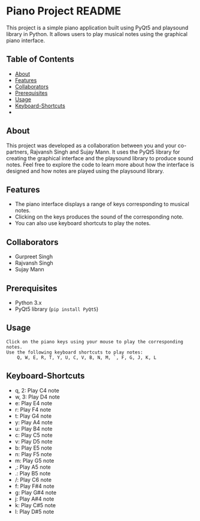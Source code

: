 # Piano Project README

This project is a simple piano application built using PyQt5 and playsound library in Python. It allows users to play musical notes using the graphical piano interface.

## Table of Contents
- [About](#About)
- [Features](#features)
- [Collaborators](#Collaborators)
- [Prerequisites](#Prerequisites)
- [Usage](#Usage)
- [Keyboard-Shortcuts](#Keyboard-Shortcuts)
- 

## About

This project was developed as a collaboration between you and your co-partners, Rajvansh Singh and Sujay Mann. 
It uses the PyQt5 library for creating the graphical interface and the playsound library to produce sound notes.
Feel free to explore the code to learn more about how the interface is designed and how notes are played using the playsound library.


## Features

- The piano interface displays a range of keys corresponding to musical notes.
- Clicking on the keys produces the sound of the corresponding note.
- You can also use keyboard shortcuts to play the notes.

## Collaborators

- Gurpreet Singh
- Rajvansh Singh
- Sujay Mann

## Prerequisites

- Python 3.x
- PyQt5 library (`pip install PyQt5`)


## Usage

    Click on the piano keys using your mouse to play the corresponding notes.
    Use the following keyboard shortcuts to play notes:
        Q, W, E, R, T, Y, U, C, V, B, N, M, `, F, G, J, K, L

## Keyboard-Shortcuts

- q, 2: Play C4 note
- w, 3: Play D4 note
- e: Play E4 note
- r: Play F4 note
- t: Play G4 note
- y: Play A4 note
- u: Play B4 note
- c: Play C5 note
- v: Play D5 note
- b: Play E5 note
- n: Play F5 note
- m: Play G5 note
- ,: Play A5 note
- .: Play B5 note
- /: Play C6 note
- f: Play F#4 note
- g: Play G#4 note
- j: Play A#4 note
- k: Play C#5 note
- l: Play D#5 note


